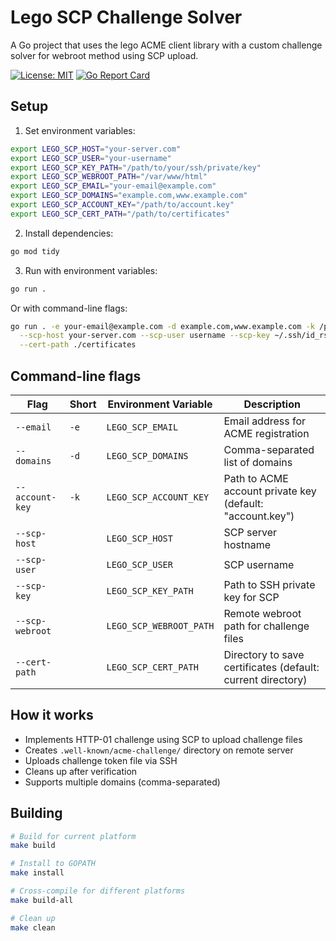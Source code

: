 # Lego SCP Challenge Solver

A Go project that uses the lego ACME client library with a custom challenge solver for webroot method using SCP upload.

[![License: MIT](https://img.shields.io/badge/License-MIT-yellow.svg)](https://opensource.org/licenses/MIT)
[![Go Report Card](https://goreportcard.com/badge/github.com/SlashGordon/lego-scp-solver)](https://goreportcard.com/report/github.com/SlashGordon/lego-scp-solver)

## Setup

1. Set environment variables:
```bash
export LEGO_SCP_HOST="your-server.com"
export LEGO_SCP_USER="your-username"
export LEGO_SCP_KEY_PATH="/path/to/your/ssh/private/key"
export LEGO_SCP_WEBROOT_PATH="/var/www/html"
export LEGO_SCP_EMAIL="your-email@example.com"
export LEGO_SCP_DOMAINS="example.com,www.example.com"
export LEGO_SCP_ACCOUNT_KEY="/path/to/account.key"
export LEGO_SCP_CERT_PATH="/path/to/certificates"
```

2. Install dependencies:
```bash
go mod tidy
```

3. Run with environment variables:
```bash
go run .
```

Or with command-line flags:
```bash
go run . -e your-email@example.com -d example.com,www.example.com -k /path/to/account.key \
  --scp-host your-server.com --scp-user username --scp-key ~/.ssh/id_rsa --scp-webroot /var/www/html \
  --cert-path ./certificates
```

## Command-line flags

| Flag | Short | Environment Variable | Description |
|------|-------|----------------------|-------------|
| `--email` | `-e` | `LEGO_SCP_EMAIL` | Email address for ACME registration |
| `--domains` | `-d` | `LEGO_SCP_DOMAINS` | Comma-separated list of domains |
| `--account-key` | `-k` | `LEGO_SCP_ACCOUNT_KEY` | Path to ACME account private key (default: "account.key") |
| `--scp-host` | | `LEGO_SCP_HOST` | SCP server hostname |
| `--scp-user` | | `LEGO_SCP_USER` | SCP username |
| `--scp-key` | | `LEGO_SCP_KEY_PATH` | Path to SSH private key for SCP |
| `--scp-webroot` | | `LEGO_SCP_WEBROOT_PATH` | Remote webroot path for challenge files |
| `--cert-path` | | `LEGO_SCP_CERT_PATH` | Directory to save certificates (default: current directory) |

## How it works

- Implements HTTP-01 challenge using SCP to upload challenge files
- Creates `.well-known/acme-challenge/` directory on remote server
- Uploads challenge token file via SSH
- Cleans up after verification
- Supports multiple domains (comma-separated)

## Building

```bash
# Build for current platform
make build

# Install to GOPATH
make install

# Cross-compile for different platforms
make build-all

# Clean up
make clean
```